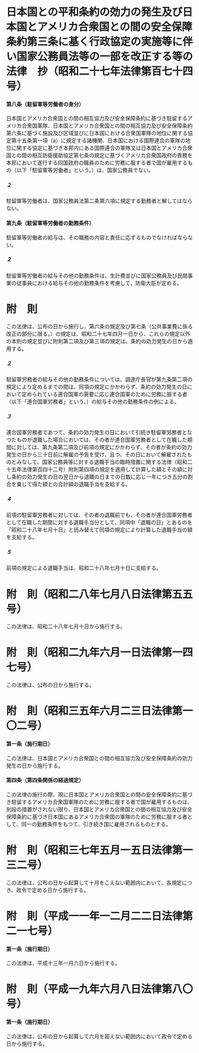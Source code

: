# 日本国との平和条約の効力の発生及び日本国とアメリカ合衆国との間の安全保障条約第三条に基く行政協定の実施等に伴い国家公務員法等の一部を改正する等の法律　抄（昭和二十七年法律第百七十四号）
#### 第八条（駐留軍等労働者の身分）
日本国とアメリカ合衆国との間の相互協力及び安全保障条約に基づき駐留するアメリカ合衆国軍隊、日本国とアメリカ合衆国との間の相互協力及び安全保障条約第六条に基づく施設及び区域並びに日本国における合衆国軍隊の地位に関する協定第十五条第一項（a）に規定する諸機関、日本国における国際連合の軍隊の地位に関する協定に基づき本邦内にある国際連合の軍隊又は日本国とアメリカ合衆国との間の相互防衛援助協定第七条の規定に基づくアメリカ合衆国政府の責務を本邦において遂行する同国政府の職員のために労務に服する者で国が雇用するもの（以下「駐留軍等労働者」という。）は、国家公務員でない。
##### ２
駐留軍等労働者は、国家公務員法第二条第六項に規定する勤務者と解してはならない。
#### 第九条（駐留軍等労働者の勤務条件）
駐留軍等労働者の給与は、その職務の内容と責任に応ずるものでなければならない。
##### ２
駐留軍等労働者の給与その他の勤務条件は、生計費並びに国家公務員及び民間事業の従事員における給与その他の勤務条件を考慮して、防衛大臣が定める。
# 附　則
この法律は、公布の日から施行し、第六条の規定及び第七条（公共事業費に係る改正の部分に限る。）の規定は、昭和二十七年四月一日から、これらの規定以外の本則の規定並びに附則第二項及び第三項の規定は、条約の効力発生の日から適用する。
##### ２
駐留軍労務者の給与その他の勤務条件については、調達庁長官が第九条第二項の規定により定めるまでの間は、同項の規定にかかわらず、条約の効力発生の日において定められている連合国軍の需要に応じ連合国軍のために労務に服する者（以下「連合国軍労務者」という。）の給与その他の勤務条件の例による。
##### ３
連合国軍労務者であつて、条約の効力発生の日において引続き駐留軍労務者となつたものが退職した場合においては、その者が連合国軍労務者として在職した期間に対しては、第九条第二項及び前項の規定にかかわらず、その者が条約の効力発生の日から三十日前に解雇の予告を受け、且つ、その日において解雇されたものとみなして、国家公務員等に対する退職手当の臨時措置に関する法律（昭和二十五年法律第百四十二号）附則第四項の規定を適用して計算した額とその額に対し条約の効力発生の日の翌日から退職の日までの日数に応じ一年につき五分の割合を乗じて得た額との合計額の退職手当を支給する。
##### ４
前項の駐留軍労務者に対しては、その者の退職前でも、その者が連合国軍労務者として在職した期間に対する退職手当分として、同項中「退職の日」とあるのを「昭和二十八年七月十日」と読み替えて同項の規定により計算した退職手当の額を支給する。
##### ５
前項の規定による退職手当は、昭和二十八年七月十日に支給する。
# 附　則（昭和二八年七月八日法律第五五号）
この法律は、昭和二十八年七月十日から施行する。
# 附　則（昭和二九年六月一日法律第一四七号）
この法律は、公布の日から施行する。
# 附　則（昭和三五年六月二三日法律第一〇二号）
#### 第一条（施行期日）
この法律は、日本国とアメリカ合衆国との間の相互協力及び安全保障条約の効力発生の日から施行する。
#### 第四条（第四条関係の経過規定）
この法律の施行の際、現に日本国とアメリカ合衆国との間の安全保障条約に基づき駐留するアメリカ合衆国軍隊のために労務に服する者で国が雇用するものは、別段の措置がされない限り、日本国とアメリカ合衆国との間の相互協力及び安全保障条約に基づき日本国にあるアメリカ合衆国の軍隊のために労務に服する者として、同一の勤務条件をもつて、引き続き国に雇用されるものとする。
# 附　則（昭和三七年五月一五日法律第一三二号）
この法律は、公布の日から起算して十月をこえない範囲内において、各規定につき、政令で定める日から施行する。
# 附　則（平成一一年一二月二二日法律第二一七号）
#### 第一条（施行期日）
この法律は、平成十三年一月六日から施行する。
# 附　則（平成一九年六月八日法律第八〇号）
#### 第一条（施行期日）
この法律は、公布の日から起算して六月を超えない範囲内において政令で定める日から施行する。
